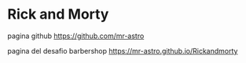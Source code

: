# Rick and Morty

pagina github
https://github.com/mr-astro

pagina del desafio barbershop
https://mr-astro.github.io/Rickandmorty
